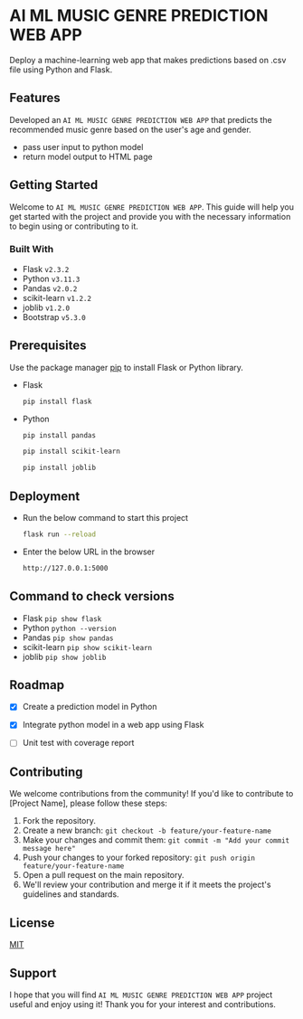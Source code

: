 # AI ML MUSIC GENRE PREDICTION WEB APP
Deploy a machine-learning web app that makes predictions based on .csv file using Python and Flask.


## Features
Developed an `AI ML MUSIC GENRE PREDICTION WEB APP` that predicts the recommended music genre based on the user's age and gender.
* pass user input to python model
* return model output to HTML page


## Getting Started
Welcome to `AI ML MUSIC GENRE PREDICTION WEB APP`. This guide will help you get started with the project and provide you with the necessary information to begin using or contributing to it.


### Built With
* Flask `v2.3.2`
* Python `v3.11.3`
* Pandas `v2.0.2`
* scikit-learn `v1.2.2`
* joblib `v1.2.0`
* Bootstrap `v5.3.0`


## Prerequisites
Use the package manager [pip](https://pip.pypa.io/en/stable/) to install Flask or Python library.


* Flask

  ```bash
  pip install flask
  ```

* Python 

  ```bash
  pip install pandas
  ```

  ```bash
  pip install scikit-learn
  ```

  ```bash
  pip install joblib
  ```

## Deployment
* Run the below command to start this project

  ```bash
  flask run --reload
  ```

* Enter the below URL in the browser
  ```bash
  http://127.0.0.1:5000
  ```


## Command to check versions
* Flask `pip show flask`
* Python `python --version`
* Pandas `pip show pandas`
* scikit-learn `pip show scikit-learn`
* joblib `pip show joblib`


## Roadmap
- [x] Create a prediction model in Python
- [x] Integrate python model in a web app using Flask
- [ ] Unit test with coverage report


## Contributing
We welcome contributions from the community! If you'd like to contribute to [Project Name], please follow these steps:
1. Fork the repository.
2. Create a new branch: `git checkout -b feature/your-feature-name`
3. Make your changes and commit them: `git commit -m "Add your commit message here"`
4. Push your changes to your forked repository: `git push origin feature/your-feature-name`
5. Open a pull request on the main repository.
6. We'll review your contribution and merge it if it meets the project's guidelines and standards.


## License
[MIT](https://choosealicense.com/licenses/mit/)

## Support
I hope that you will find `AI ML MUSIC GENRE PREDICTION WEB APP` project useful and enjoy using it! Thank you for your interest and contributions.
